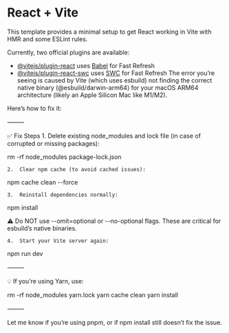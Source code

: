 # React + Vite

This template provides a minimal setup to get React working in Vite with HMR and some ESLint rules.

Currently, two official plugins are available:

- [@vitejs/plugin-react](https://github.com/vitejs/vite-plugin-react/blob/main/packages/plugin-react/README.md) uses [Babel](https://babeljs.io/) for Fast Refresh
- [@vitejs/plugin-react-swc](https://github.com/vitejs/vite-plugin-react-swc) uses [SWC](https://swc.rs/) for Fast Refresh
The error you’re seeing is caused by Vite (which uses esbuild) not finding the correct native binary (@esbuild/darwin-arm64) for your macOS ARM64 architecture (likely an Apple Silicon Mac like M1/M2).

Here’s how to fix it:

⸻

✅ Fix Steps
	1.	Delete existing node_modules and lock file (in case of corrupted or missing packages):

rm -rf node_modules package-lock.json

	2.	Clear npm cache (to avoid cached issues):

npm cache clean --force

	3.	Reinstall dependencies normally:

npm install

⚠️ Do NOT use --omit=optional or --no-optional flags. These are critical for esbuild’s native binaries.

	4.	Start your Vite server again:

npm run dev


⸻

💡 If you’re using Yarn, use:

rm -rf node_modules yarn.lock
yarn cache clean
yarn install


⸻

Let me know if you’re using pnpm, or if npm install still doesn’t fix the issue.